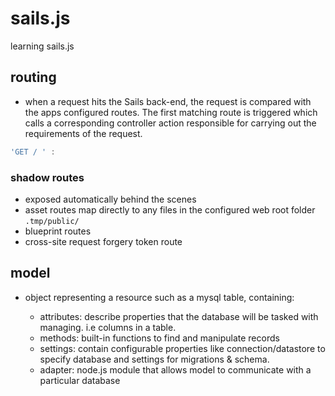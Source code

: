 # sails.js
learning sails.js

## routing

- when a request hits the Sails back-end, the request is compared with the apps configured routes. The first matching route is triggered which calls a corresponding controller action responsible for carrying out the requirements of the request.

```javascript
'GET / ' : 
```

### shadow routes

- exposed automatically behind the scenes
- asset routes map directly to any files in the configured web root folder ```.tmp/public/```
- blueprint routes
- cross-site request forgery token route

## model

- object representing a resource such as a mysql table, containing:

  - attributes: describe properties that the database will be tasked with managing. i.e columns in a table.
  - methods: built-in functions to find and manipulate records
  - settings: contain configurable properties like connection/datastore to specify database and settings for migrations & schema.
  - adapter: node.js module that allows model to communicate with a particular database

